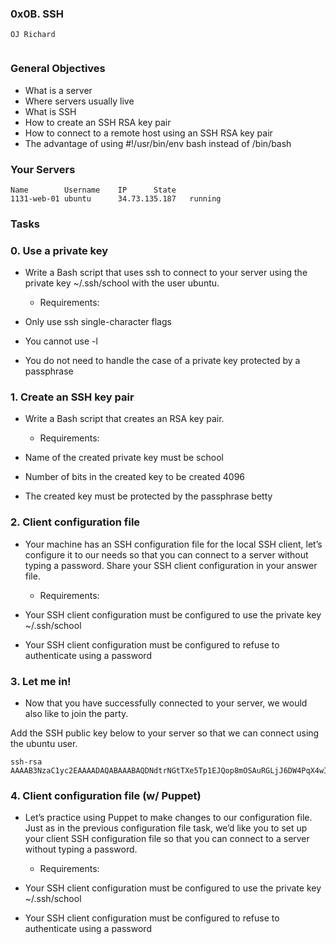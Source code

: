 ### 0x0B. SSH
	OJ Richard

<img src='https://www.hostinger.com/tutorials/wp-content/uploads/sites/2/2017/07/symmetric-encryption-ssh-tutorial.webp' alt='' />

### General Objectives
* What is a server
* Where servers usually live
* What is SSH
* How to create an SSH RSA key pair
* How to connect to a remote host using an SSH RSA key pair
* The advantage of using #!/usr/bin/env bash instead of /bin/bash

### Your Servers
```
Name		Username	IP		State
1131-web-01	ubuntu		34.73.135.187	running
```

### Tasks
### 0. Use a private key
* Write a Bash script that uses ssh to connect to your server using the private key ~/.ssh/school with the user ubuntu.

	* Requirements:

* Only use ssh single-character flags
* You cannot use -l
* You do not need to handle the case of a private key protected by a passphrase

### 1. Create an SSH key pair
* Write a Bash script that creates an RSA key pair.

	* Requirements:

* Name of the created private key must be school
* Number of bits in the created key to be created 4096
* The created key must be protected by the passphrase betty

### 2. Client configuration file
* Your machine has an SSH configuration file for the local SSH client, let’s configure it to our needs so that you can connect to a server without typing a password. Share your SSH client configuration in your answer file.

	* Requirements:

* Your SSH client configuration must be configured to use the private key ~/.ssh/school
* Your SSH client configuration must be configured to refuse to authenticate using a password

### 3. Let me in!
* Now that you have successfully connected to your server, we would also like to join the party.

Add the SSH public key below to your server so that we can connect using the ubuntu user.
```
ssh-rsa AAAAB3NzaC1yc2EAAAADAQABAAABAQDNdtrNGtTXe5Tp1EJQop8mOSAuRGLjJ6DW4PqX4wId/Kawz35ESampIqHSOTJmbQ8UlxdJuk0gAXKk3Ncle4safGYqM/VeDK3LN5iAJxf4kcaxNtS3eVxWBE5iF3FbIjOqwxw5Lf5sRa5yXxA8HfWidhbIG5TqKL922hPgsCGABIrXRlfZYeC0FEuPWdr6smOElSVvIXthRWp9cr685KdCI+COxlj1RdVsvIo+zunmLACF9PYdjB2s96Fn0ocD3c5SGLvDOFCyvDojSAOyE70ebIElnskKsDTGwfT4P6jh9OBzTyQEIS2jOaE5RQq4IB4DsMhvbjDSQrP0MdCLgwkN
```

### 4. Client configuration file (w/ Puppet)
* Let’s practice using Puppet to make changes to our configuration file. Just as in the previous configuration file task, we’d like you to set up your client SSH configuration file so that you can connect to a server without typing a password.

	* Requirements:

* Your SSH client configuration must be configured to use the private key ~/.ssh/school
* Your SSH client configuration must be configured to refuse to authenticate using a password
